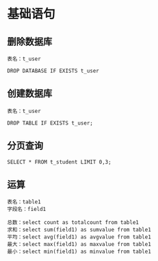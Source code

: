 # 基础语句

## 删除数据库
```
表名：t_user

DROP DATABASE IF EXISTS t_user
```


## 创建数据库
```
表名：t_user

DROP TABLE IF EXISTS t_user;
```


## 分页查询
```
SELECT * FROM t_student LIMIT 0,3;
```

## 运算
```
表名：table1
字段名：field1

总数：select count as totalcount from table1
求和：select sum(field1) as sumvalue from table1
平均：select avg(field1) as avgvalue from table1
最大：select max(field1) as maxvalue from table1
最小：select min(field1) as minvalue from table1
```